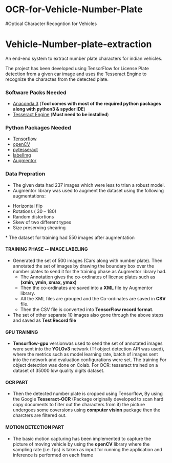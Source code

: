 # OCR-for-Vehicle-Number-Plate

#Optical Character Recogntion for Vehicles


# Vehicle-Number-plate-extraction
An end-end system to extract number plate characters for indian vehicles.

The project has been developed using TensorFlow for License Plate detection from a given car image and uses the Tesseract Engine to recognize the charactes from the detected plate.

### Software Packs Needed

* <a href='https://www.anaconda.com/download/'>Anaconda 3</a> (**Tool comes with most of the required python packages along with python3 & spyder IDE**)<br>
* <a href='https://github.com/tesseract-ocr/tesseract'>Tesseract Engine</a> (**Must need to be installed**)<br>

### Python Packages Needed

* <a href='https://github.com/tensorflow/tensorflow'>Tensorflow</a><br>
* <a href='https://github.com/skvark/opencv-python'>openCV</a><br>
* <a href='https://github.com/madmaze/pytesseract'>pytesseract</a><br>
* <a href='https://github.com/tzutalin/labelImg'>labelImg</a><br>
* <a href='https://github.com/mdbloice/Augmentor'>Augmentor</a><br>

### Data Prepration

* The given data had 237 images which were less to trian a robust model.
* Augmentor library was used to augment the dataset using the following augmentations:
<ul>
<li>Horizontal flip</li>
<li>Rotations ( 30 – 180)</li>
<li>Random distortions</li>
<li>Skew of two different types</li>
<li>Size preserving shearing</li>
</ul>
* The dataset for training had 550 images after augmentation

#### TRAINING PHASE -- IMAGE LABELING

* Generated the set of 500 images (Cars along with number plate). Then annotated the set of images by drawing the boundary box over the number plates to send it for the training phase as Augmentor library had.
  * The Annotation gives the co-ordinates of license plates such as **(xmin, ymin, xmax, ymax)**
  * Then the co-ordinates are saved into a **XML** file by Augmentor library.
  * All the XML files are grouped and the Co-ordinates are saved in **CSV** file.
  * Then the CSV file is converted into **TensorFlow record format**.
* The set of other separate 10 images also gone through the above steps and saved as **Test Record file** 

#### GPU TRAINING

* **Tensorflow-gpu** versionwas used to send the set of annotated images were sent into the **YOLOv3** network (Tf object detection API was used), where the metrics such as model learning rate, batch of images sent into the network and evaluation configurations were set. The training For object detection was done on Colab.
For OCR: tesseract trained on a dataset of 35000 low quality digits dataset.

#### OCR PART

* Then the detected number plate is cropped using Tensorflow, By using the Google **Tesseract-OCR** (Package originally developed to scan hard copy documents to filter out the characters from it) the picture undergoes some coversions using **computer vision** package then the charcters are filtered out.


#### MOTION DETECTION PART

* The basic motion capturing has been implemented to capture the picture of moving vehicle by using the **openCV** library where the sampling rate (i.e. fps) is taken as input for running the application and inference is performed on each frame



